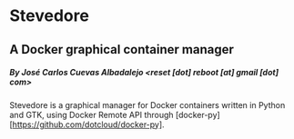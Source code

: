 Stevedore
=========

## A Docker graphical container manager 

##### By José Carlos Cuevas Albadalejo &lt;reset [dot] reboot [at] gmail [dot] com&gt;

Stevedore is a graphical manager for Docker containers written in Python and
GTK, using Docker Remote API through [docker-py][https://github.com/dotcloud/docker-py].
